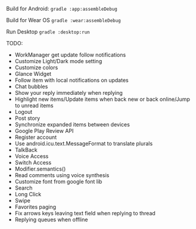 Build for Android:
`gradle :app:assembleDebug`

Build for Wear OS
`gradle :wear:assembleDebug`

Run Desktop
`gradle :desktop:run`

TODO:
 + WorkManager get update follow notifications
 + Customize Light/Dark mode setting
 + Customize colors
 + Glance Widget
 + Follow item with local notifications on updates
 + Chat bubbles
 + Show your reply immediately when replying
 + Highlight new items/Update items when back new or back online/Jump to unread items
 + Logout
 + Post story
 + Synchronize expanded items between devices
 + Google Play Review API
 + Register account
 + Use android.icu.text.MessageFormat to translate plurals
 + TalkBack
 + Voice Access
 + Switch Access
 + Modifier.semantics()
 + Read comments using voice synthesis
 + Customize font from google font lib
 + Search
 + Long Click
 + Swipe
 + Favorites paging
 + Fix arrows keys leaving text field when replying to thread
 + Replying queues when offline

